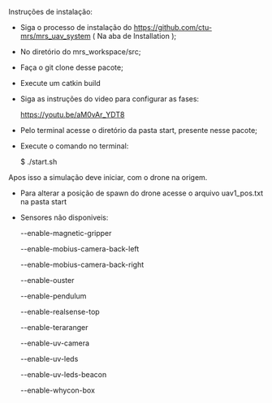 Instruções de instalação:
  - Siga o processo de instalação do https://github.com/ctu-mrs/mrs_uav_system ( Na aba de Installation );
  - No diretório do mrs_workspace/src;
  - Faça o git clone desse pacote;
  - Execute um catkin build  
  - Siga as instruções do video para configurar as fases:
  
    https://youtu.be/aM0vAr_YDT8
    
  - Pelo terminal acesse o diretório da pasta start, presente nesse pacote;
  - Execute o comando no terminal:
  
    $ ./start.sh

Apos isso a simulação deve iniciar, com o drone na origem.
- Para alterar a posição de spawn do drone acesse o arquivo uav1_pos.txt na pasta start
- Sensores não disponiveis:

  --enable-magnetic-gripper
  
  --enable-mobius-camera-back-left
  
  --enable-mobius-camera-back-right
  
  --enable-ouster
  
  --enable-pendulum
  
  --enable-realsense-top
  
  --enable-teraranger
  
  --enable-uv-camera
  
  --enable-uv-leds
  
  --enable-uv-leds-beacon
  
  --enable-whycon-box
  
